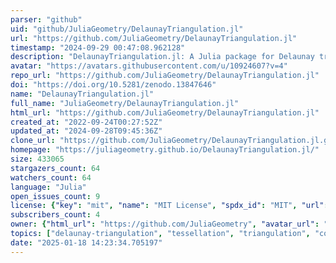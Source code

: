 ```yaml
---
parser: "github"
uid: "github/JuliaGeometry/DelaunayTriangulation.jl"
url: "https://github.com/JuliaGeometry/DelaunayTriangulation.jl"
timestamp: "2024-09-29 00:47:08.962128"
description: "DelaunayTriangulation.jl: A Julia package for Delaunay triangulations and Voronoi tessellations in the plane"
avatar: "https://avatars.githubusercontent.com/u/10924607?v=4"
repo_url: "https://github.com/JuliaGeometry/DelaunayTriangulation.jl"
doi: "https://doi.org/10.5281/zenodo.13847646"
name: "DelaunayTriangulation.jl"
full_name: "JuliaGeometry/DelaunayTriangulation.jl"
html_url: "https://github.com/JuliaGeometry/DelaunayTriangulation.jl"
created_at: "2022-09-24T00:27:52Z"
updated_at: "2024-09-28T09:45:36Z"
clone_url: "https://github.com/JuliaGeometry/DelaunayTriangulation.jl.git"
homepage: "https://juliageometry.github.io/DelaunayTriangulation.jl/"
size: 433065
stargazers_count: 64
watchers_count: 64
language: "Julia"
open_issues_count: 9
license: {"key": "mit", "name": "MIT License", "spdx_id": "MIT", "url": "https://api.github.com/licenses/mit", "node_id": "MDc6TGljZW5zZTEz"}
subscribers_count: 4
owner: {"html_url": "https://github.com/JuliaGeometry", "avatar_url": "https://avatars.githubusercontent.com/u/10924607?v=4", "login": "JuliaGeometry", "type": "Organization"}
topics: ["delaunay-triangulation", "tessellation", "triangulation", "computational-geometry", "geometry", "voronoi", "voronoi-diagram", "delaunay", "meshing", "power-diagram"]
date: "2025-01-18 14:23:34.705197"
---
```

